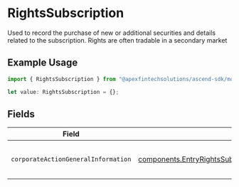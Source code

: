 # RightsSubscription

Used to record the purchase of new or additional securities and details related to the subscription. Rights are often tradable in a secondary market

## Example Usage

```typescript
import { RightsSubscription } from "@apexfintechsolutions/ascend-sdk/models/components";

let value: RightsSubscription = {};
```

## Fields

| Field                                                                                                                                                      | Type                                                                                                                                                       | Required                                                                                                                                                   | Description                                                                                                                                                |
| ---------------------------------------------------------------------------------------------------------------------------------------------------------- | ---------------------------------------------------------------------------------------------------------------------------------------------------------- | ---------------------------------------------------------------------------------------------------------------------------------------------------------- | ---------------------------------------------------------------------------------------------------------------------------------------------------------- |
| `corporateActionGeneralInformation`                                                                                                                        | [components.EntryRightsSubscriptionCorporateActionGeneralInformation](../../models/components/entryrightssubscriptioncorporateactiongeneralinformation.md) | :heavy_minus_sign:                                                                                                                                         | Common fields for corporate actions                                                                                                                        |